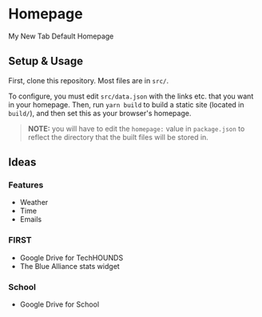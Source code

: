 # Homepage

My New Tab Default Homepage

## Setup & Usage

First, clone this repository. Most files are in `src/`.

To configure, you must edit `src/data.json` with the links etc. that you want in your homepage. Then, run `yarn build` to build a static site (located in `build/`), and then set this as your browser's homepage. 

> **NOTE:** you will have to edit the `homepage:` value in `package.json` to reflect the directory that the built files will be stored in.

## Ideas

### Features

- Weather
- Time
- Emails

### FIRST

- Google Drive for TechHOUNDS
- The Blue Alliance stats widget

### School

- Google Drive for School
